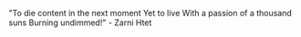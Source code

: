 "To die content 
in the next moment
Yet to live
With a passion
of a thousand suns
Burning undimmed!" - Zarni Htet
